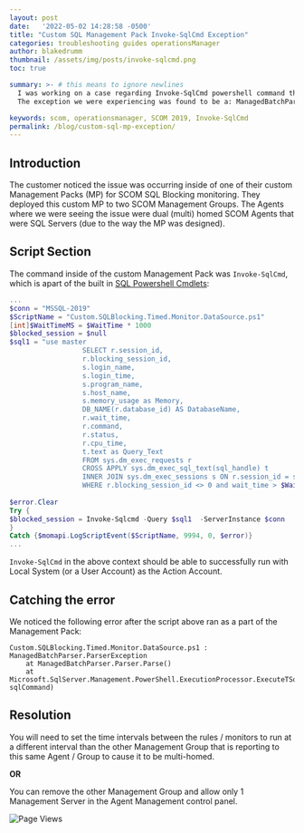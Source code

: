 ```yaml
---
layout: post
date:   '2022-05-02 14:28:58 -0500'
title: "Custom SQL Management Pack Invoke-SqlCmd Exception"
categories: troubleshooting guides operationsManager
author: blakedrumm
thumbnail: /assets/img/posts/invoke-sqlcmd.png
toc: true

summary: >- # this means to ignore newlines
  I was working on a case regarding Invoke-SqlCmd powershell command that is unable to return data for all SQL Servers.
  The exception we were experiencing was found to be a: ManagedBatchParser.ParserException

keywords: scom, operationsmanager, SCOM 2019, Invoke-SqlCmd
permalink: /blog/custom-sql-mp-exception/
---
```

## Introduction
The customer noticed the issue was occurring inside of one of their custom Management Packs (MP) for SCOM SQL Blocking monitoring. They deployed this custom MP to two SCOM Management Groups. The Agents where we were seeing the issue were dual (multi) homed SCOM Agents that were SQL Servers (due to the way the MP was designed).

## Script Section
The command inside of the custom Management Pack was `Invoke-SqlCmd`, which is apart of the built in [SQL Powershell Cmdlets](https://docs.microsoft.com/en-us/sql/powershell/sql-server-powershell?view=sql-server-ver15):

```powershell
...
$conn = "MSSQL-2019"
$ScriptName = "Custom.SQLBlocking.Timed.Monitor.DataSource.ps1"
[int]$WaitTimeMS = $WaitTime * 1000
$blocked_session = $null
$sql1 = "use master
                  SELECT r.session_id,
                  r.blocking_session_id,
                  s.login_name,
                  s.login_time,
                  s.program_name,
                  s.host_name,
                  s.memory_usage as Memory,
                  DB_NAME(r.database_id) AS DatabaseName,
                  r.wait_time,
                  r.command,
                  r.status,
                  r.cpu_time,
                  t.text as Query_Text
                  FROM sys.dm_exec_requests r
                  CROSS APPLY sys.dm_exec_sql_text(sql_handle) t
                  INNER JOIN sys.dm_exec_sessions s ON r.session_id = s.session_id
                  WHERE r.blocking_session_id <> 0 and wait_time > $WaitTimeMS"
          
$error.Clear
Try {
$blocked_session = Invoke-Sqlcmd -Query $sql1  -ServerInstance $conn
}
Catch {$momapi.LogScriptEvent($ScriptName, 9994, 0, $error)}
...
```

`Invoke-SqlCmd` in the above context should be able to successfully run with Local System (or a User Account) as the Action Account.

## Catching the error
We noticed the following error after the script above ran as a part of the Management Pack:

```
Custom.SQLBlocking.Timed.Monitor.DataSource.ps1 : ManagedBatchParser.ParserException
    at ManagedBatchParser.Parser.Parse()
    at Microsoft.SqlServer.Management.PowerShell.ExecutionProcessor.ExecuteTSql(String sqlCommand)
```

## Resolution
You will need to set the time intervals between the rules / monitors to run at a different interval than the other Management Group that is reporting to this same Agent / Group to cause it to be multi-homed.

**OR**

You can remove the other Management Group and allow only 1 Management Server in the Agent Management control panel.

![Page Views](https://counter.blakedrumm.com/count/tag.svg?url=blakedrumm.com/blog/custom-sql-mp-exception/)

<!--
## Welcome to GitHub Pages

You can use the [editor on GitHub](https://github.com/blakedrumm/SCOM-Scripts-and-SQL/edit/master/docs/index.md) to maintain and preview the content for your website in Markdown files.

Whenever you commit to this repository, GitHub Pages will run [Jekyll](https://jekyllrb.com/) to rebuild the pages in your site, from the content in your Markdown files.

### Markdown

Markdown is a lightweight and easy-to-use syntax for styling your writing. It includes conventions for

```markdown
Syntax highlighted code block

# Header 1
## Header 2
### Header 3

- Bulleted
- List

1. Numbered
2. List

**Bold** and _Italic_ and `Code` text

[Link](url) and ![Image](src)
```

For more details see [GitHub Flavored Markdown](https://guides.github.com/features/mastering-markdown/).

### Jekyll Themes

Your Pages site will use the layout and styles from the Jekyll theme you have selected in your [repository settings](https://github.com/blakedrumm/SCOM-Scripts-and-SQL/settings/pages). The name of this theme is saved in the Jekyll `_config.yml` configuration file.

### Support or Contact

Having trouble with Pages? Check out our [documentation](https://docs.github.com/categories/github-pages-basics/) or [contact support](https://support.github.com/contact) and we’ll help you sort it out.

Tip:
To add auto-size pictures:
![/assets/img/posts/example.jpg](/assets/img/posts/example.jpg){:class="img-fluid"}
-->
